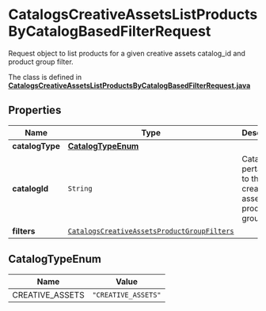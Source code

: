 

# CatalogsCreativeAssetsListProductsByCatalogBasedFilterRequest

Request object to list products for a given creative assets catalog_id and product group filter.

The class is defined in **[CatalogsCreativeAssetsListProductsByCatalogBasedFilterRequest.java](../../src/main/java/org/openapitools/model/CatalogsCreativeAssetsListProductsByCatalogBasedFilterRequest.java)**

## Properties

Name | Type | Description | Notes
------------ | ------------- | ------------- | -------------
**catalogType** | [**CatalogTypeEnum**](#CatalogTypeEnum) |  | 
**catalogId** | `String` | Catalog id pertaining to the creative assets product group. | 
**filters** | [`CatalogsCreativeAssetsProductGroupFilters`](CatalogsCreativeAssetsProductGroupFilters.md) |  | 

## CatalogTypeEnum

Name | Value
---- | -----
CREATIVE_ASSETS | `"CREATIVE_ASSETS"`




